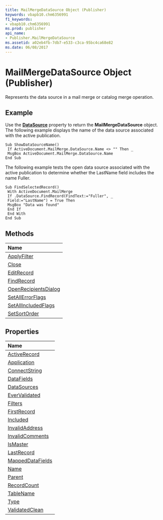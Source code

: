 ```yaml
---
title: MailMergeDataSource Object (Publisher)
keywords: vbapb10.chm6356991
f1_keywords:
- vbapb10.chm6356991
ms.prod: publisher
api_name:
- Publisher.MailMergeDataSource
ms.assetid: a02eb4fb-7db7-e533-c3ca-95bc4ca68e82
ms.date: 06/08/2017
---
```



# MailMergeDataSource Object (Publisher)

Represents the data source in a mail merge or catalog merge operation.
 


## Example

Use the  **[DataSource](Publisher.MailMerge.DataSource.md)** property to return the **MailMergeDataSource** object. The following example displays the name of the data source associated with the active publication.
 

 

```
Sub ShowDataSourceName() 
 If ActiveDocument.MailMerge.DataSource.Name <> "" Then _ 
 MsgBox ActiveDocument.MailMerge.DataSource.Name 
End Sub
```

The following example tests the open data source associated with the active publication to determine whether the LastName field includes the name Fuller.
 

 



```
Sub FindSelectedRecord() 
 With ActiveDocument.MailMerge 
 If .DataSource.FindRecord(FindText:="Fuller", _ 
 Field:="LastName") = True Then 
 MsgBox "Data was found" 
 End If 
 End With 
End Sub
```


## Methods



|**Name**|
|:-----|
|[ApplyFilter](Publisher.MailMergeDataSource.ApplyFilter.md)|
|[Close](Publisher.MailMergeDataSource.Close.md)|
|[EditRecord](Publisher.MailMergeDataSource.EditRecord.md)|
|[FindRecord](Publisher.MailMergeDataSource.FindRecord.md)|
|[OpenRecipientsDialog](Publisher.MailMergeDataSource.OpenRecipientsDialog.md)|
|[SetAllErrorFlags](Publisher.MailMergeDataSource.SetAllErrorFlags.md)|
|[SetAllIncludedFlags](Publisher.MailMergeDataSource.SetAllIncludedFlags.md)|
|[SetSortOrder](Publisher.MailMergeDataSource.SetSortOrder.md)|

## Properties



|**Name**|
|:-----|
|[ActiveRecord](Publisher.MailMergeDataSource.ActiveRecord.md)|
|[Application](Publisher.MailMergeDataSource.Application.md)|
|[ConnectString](Publisher.MailMergeDataSource.ConnectString.md)|
|[DataFields](Publisher.MailMergeDataSource.DataFields.md)|
|[DataSources](Publisher.MailMergeDataSource.DataSources.md)|
|[EverValidated](Publisher.MailMergeDataSource.EverValidated.md)|
|[Filters](Publisher.MailMergeDataSource.Filters.md)|
|[FirstRecord](Publisher.MailMergeDataSource.FirstRecord.md)|
|[Included](Publisher.MailMergeDataSource.Included.md)|
|[InvalidAddress](Publisher.MailMergeDataSource.InvalidAddress.md)|
|[InvalidComments](Publisher.MailMergeDataSource.InvalidComments.md)|
|[IsMaster](Publisher.MailMergeDataSource.IsMaster.md)|
|[LastRecord](Publisher.MailMergeDataSource.LastRecord.md)|
|[MappedDataFields](Publisher.MailMergeDataSource.MappedDataFields.md)|
|[Name](Publisher.MailMergeDataSource.Name.md)|
|[Parent](Publisher.MailMergeDataSource.Parent.md)|
|[RecordCount](Publisher.MailMergeDataSource.RecordCount.md)|
|[TableName](Publisher.MailMergeDataSource.TableName.md)|
|[Type](Publisher.MailMergeDataSource.Type.md)|
|[ValidatedClean](Publisher.MailMergeDataSource.ValidatedClean.md)|

